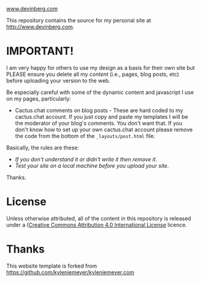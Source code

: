 www.devinberg.com

This repository contains the source for my personal site at <http://www.devinberg.com>.

IMPORTANT!
===========
I am very happy for others to use my design as a basis for their own site but PLEASE ensure you delete all my _content_ (i.e., pages, blog posts, etc) before uploading your version to the web.

Be especially careful with some of the dynamic content and javascript I use on my pages, particularly:

* Cactus.chat comments on blog posts - These are hard coded to my cactus.chat account. If you just copy and paste my templates I will be the moderator of your blog's comments. You don't want that. If you don't know how to set up your own cactus.chat account please remove the code from the bottom of the `_layouts/post.html` file.


Basically, the rules are these:

* _If you don't understand it or didn't write it then remove it_.
* _Test your site on a local machine before you upload your site_.

Thanks.

License
=======

Unless otherwise attributed, all of the content in this repository is released under a ([Creative Commons Attribution 4.0 International License](http://creativecommons.org/licenses/by/4.0/) licence.

Thanks
======
This website template is forked from <https://github.com/kyleniemeyer/kyleniemeyer.com>
